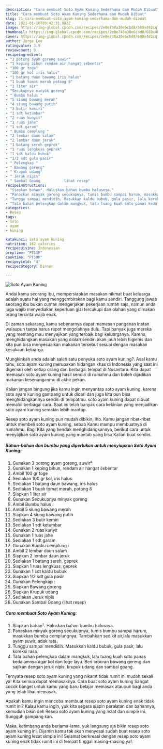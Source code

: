 ```yaml
---
description: "Cara membuat Soto Ayam Kuning Sederhana dan Mudah Dibuat"
title: "Cara membuat Soto Ayam Kuning Sederhana dan Mudah Dibuat"
slug: 71-cara-membuat-soto-ayam-kuning-sederhana-dan-mudah-dibuat
date: 2021-01-10T09:42:31.002Z
image: https://img-global.cpcdn.com/recipes/2e0e748a30e6cbd8/680x482cq70/soto-ayam-kuning-foto-resep-utama.jpg
thumbnail: https://img-global.cpcdn.com/recipes/2e0e748a30e6cbd8/680x482cq70/soto-ayam-kuning-foto-resep-utama.jpg
cover: https://img-global.cpcdn.com/recipes/2e0e748a30e6cbd8/680x482cq70/soto-ayam-kuning-foto-resep-utama.jpg
author: Jorge Lee
ratingvalue: 3.9
reviewcount: 9
recipeingredient:
- "3 potong ayam goreng suwir"
- "1 keping bihun rendam air hangat sebentar"
- "100 gr toge"
- "100 gr kol iris halus"
- "1 batang daun bawang iris halus"
- "1 buah tomat merah potong 8"
- "1 liter air"
- "Secukupnya minyak goreng"
- " Bumbu halus "
- "5 siung bawang merah"
- "4 siung bawang putih"
- "3 butir kemiri"
- "1 sdt ketumbar"
- "2 ruas kunyit"
- "1 ruas jahe"
- "1 sdt garam"
- " Bumbu cemplung "
- "2 lembar daun salam"
- "2 lembar daun jeruk"
- "1 batang sereh geprek"
- "1 ruas lengkuas geprek"
- "1 sdt kaldu bubuk"
- "1/2 sdt gula pasir"
- " Pelengkap "
- " Bawang goreng"
- " Krupuk udang"
- " Jeruk nipis"
- " Sambal Goang           lihat resep"
recipeinstructions:
- "Siapkan bahan². Haluskan bahan bumbu halusnya."
- "Panaskan minyak goreng secukupnya, tumis bumbu sampai harum, masukkan bumbu cemplungnya. Tambahkan sedikit air,lalu masukkan ayam suwir, aduk rata."
- "Tunggu sampai mendidih. Masukkan kaldu bubuk, gula pasir, lalu koreksi rasa."
- "Tata bahan pelengkap dalam mangkuk, lalu tuang kuah soto panas kedalamnya agar kol dan toge layu. Beri taburan bawang goreng dan sajikan dengan jeruk nipis, krupuk udang dan sambal goang."
categories:
- Resep
tags:
- soto
- ayam
- kuning

katakunci: soto ayam kuning 
nutrition: 162 calories
recipecuisine: Indonesian
preptime: "PT13M"
cooktime: "PT59M"
recipeyield: "4"
recipecategory: Dinner

---
```



![Soto Ayam Kuning](https://img-global.cpcdn.com/recipes/2e0e748a30e6cbd8/680x482cq70/soto-ayam-kuning-foto-resep-utama.jpg)

Andai kamu seorang ibu, mempersiapkan masakan nikmat buat keluarga adalah suatu hal yang menggembirakan bagi kamu sendiri. Tanggung jawab seorang ibu bukan cuman mengerjakan pekerjaan rumah saja, namun anda juga wajib menyediakan keperluan gizi tercukupi dan olahan yang dimakan orang tercinta wajib enak.

Di zaman  sekarang, kamu sebenarnya dapat memesan panganan instan walaupun tanpa harus repot mengolahnya dulu. Tapi banyak juga mereka yang memang mau menyajikan yang terbaik bagi keluarganya. Karena, menghidangkan masakan yang diolah sendiri akan jauh lebih higienis dan kita pun bisa menyesuaikan makanan tersebut sesuai dengan masakan kesukaan keluarga. 



Mungkinkah anda adalah salah satu penyuka soto ayam kuning?. Asal kamu tahu, soto ayam kuning merupakan hidangan khas di Indonesia yang saat ini digemari oleh setiap orang dari berbagai tempat di Nusantara. Kita dapat memasak soto ayam kuning hasil sendiri di rumahmu dan boleh dijadikan makanan kesenanganmu di akhir pekan.

Kalian jangan bingung jika kamu ingin menyantap soto ayam kuning, karena soto ayam kuning gampang untuk dicari dan juga kita pun bisa menghidangkannya sendiri di tempatmu. soto ayam kuning dapat dibuat memalui berbagai cara. Saat ini telah banyak cara kekinian yang menjadikan soto ayam kuning semakin lebih mantap.

Resep soto ayam kuning pun mudah dibikin, lho. Kamu jangan ribet-ribet untuk membeli soto ayam kuning, sebab Kamu mampu membuatnya di rumahmu. Bagi Kita yang hendak menghidangkannya, berikut cara untuk menyajikan soto ayam kuning yang mantab yang bisa Kalian buat sendiri.

<!--inarticleads1-->

##### Bahan-bahan dan bumbu yang diperlukan untuk menyiapkan Soto Ayam Kuning:

1. Gunakan 3 potong ayam goreng, suwir²
1. Gunakan 1 keping bihun, rendam air hangat sebentar
1. Ambil 100 gr toge
1. Sediakan 100 gr kol, iris halus
1. Sediakan 1 batang daun bawang, iris halus
1. Sediakan 1 buah tomat merah, potong 8
1. Siapkan 1 liter air
1. Gunakan Secukupnya minyak goreng
1. Ambil  Bumbu halus :
1. Ambil 5 siung bawang merah
1. Siapkan 4 siung bawang putih
1. Sediakan 3 butir kemiri
1. Sediakan 1 sdt ketumbar
1. Gunakan 2 ruas kunyit
1. Gunakan 1 ruas jahe
1. Sediakan 1 sdt garam
1. Gunakan  Bumbu cemplung :
1. Ambil 2 lembar daun salam
1. Siapkan 2 lembar daun jeruk
1. Sediakan 1 batang sereh, geprek
1. Siapkan 1 ruas lengkuas, geprek
1. Gunakan 1 sdt kaldu bubuk
1. Siapkan 1/2 sdt gula pasir
1. Gunakan  Pelengkap :
1. Siapkan  Bawang goreng
1. Siapkan  Krupuk udang
1. Sediakan  Jeruk nipis
1. Gunakan  Sambal Goang           (lihat resep)




<!--inarticleads2-->

##### Cara membuat Soto Ayam Kuning:

1. Siapkan bahan². Haluskan bahan bumbu halusnya.
1. Panaskan minyak goreng secukupnya, tumis bumbu sampai harum, masukkan bumbu cemplungnya. Tambahkan sedikit air,lalu masukkan ayam suwir, aduk rata.
1. Tunggu sampai mendidih. Masukkan kaldu bubuk, gula pasir, lalu koreksi rasa.
1. Tata bahan pelengkap dalam mangkuk, lalu tuang kuah soto panas kedalamnya agar kol dan toge layu. Beri taburan bawang goreng dan sajikan dengan jeruk nipis, krupuk udang dan sambal goang.




Ternyata resep soto ayam kuning yang nikamt tidak rumit ini mudah sekali ya! Kita semua dapat memasaknya. Cara buat soto ayam kuning Sangat cocok banget untuk kamu yang baru belajar memasak ataupun bagi anda yang telah lihai memasak.

Apakah kamu ingin mencoba membuat resep soto ayam kuning enak tidak rumit ini? Kalau kamu ingin, yuk kita segera siapin peralatan dan bahannya, kemudian bikin deh Resep soto ayam kuning yang lezat dan simple ini. Sungguh gampang kan. 

Maka, ketimbang anda berlama-lama, yuk langsung aja bikin resep soto ayam kuning ini. Dijamin kamu tak akan menyesal sudah buat resep soto ayam kuning lezat simple ini! Selamat berkreasi dengan resep soto ayam kuning enak tidak rumit ini di tempat tinggal masing-masing,ya!.

